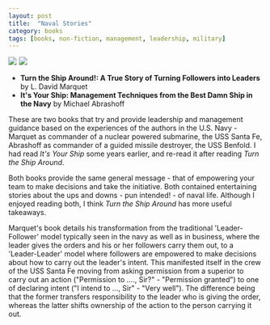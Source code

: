 ```yaml
---
layout: post
title:  "Naval Stories"
category: books
tags: [books, non-fiction, management, leadership, military]
---
```

<a target="_blank"  href="https://www.amazon.com/gp/product/1591846404/ref=as_li_tl?ie=UTF8&camp=1789&creative=9325&creativeASIN=1591846404&linkCode=as2&tag=42models-20&linkId=461090bb0e5907b6bd09b561391aa714"><img border="0" src="//ws-na.amazon-adsystem.com/widgets/q?_encoding=UTF8&MarketPlace=US&ASIN=1591846404&ServiceVersion=20070822&ID=AsinImage&WS=1&Format=_SL160_&tag=42models-20" ></a><img src="//ir-na.amazon-adsystem.com/e/ir?t=42models-20&l=am2&o=1&a=1591846404" width="1" height="1" border="0" alt="" style="border:none !important; margin:0px !important;" />
<a target="_blank"  href="https://www.amazon.com/gp/product/145552302X/ref=as_li_tl?ie=UTF8&camp=1789&creative=9325&creativeASIN=145552302X&linkCode=as2&tag=42models-20&linkId=593b049bd7ac0766e4b39fa56cb824da"><img border="0" src="//ws-na.amazon-adsystem.com/widgets/q?_encoding=UTF8&MarketPlace=US&ASIN=145552302X&ServiceVersion=20070822&ID=AsinImage&WS=1&Format=_SL160_&tag=42models-20" ></a><img src="//ir-na.amazon-adsystem.com/e/ir?t=42models-20&l=am2&o=1&a=145552302X" width="1" height="1" border="0" alt="" style="border:none !important; margin:0px !important;" />

- **Turn the Ship Around!: A True Story of Turning Followers into Leaders** by L. David Marquet
- **It's Your Ship: Management Techniques from the Best Damn Ship in the Navy** by Michael Abrashoff

These are two books that try and provide leadership and management guidance based on the experiences of the authors in the U.S. Navy - Marquet as commander of a nuclear powered submarine, the USS Santa Fe, Abrashoff as commander of a guided missile destroyer, the USS Benfold. I had read *It's Your Ship* some years earlier, and re-read it after reading *Turn the Ship Around*. 

Both books provide the same general message - that of empowering your team to make decisions and take the initiative. Both contained entertaining stories about the ups and downs - pun intended! - of naval life. Although I enjoyed reading both, I think *Turn the Ship Around* has more useful takeaways.

Marquet's book details his transformation from the traditional 'Leader-Follower' model typically seen in the navy as well as in business, where the leader gives the orders and his or her followers carry them out, to a 'Leader-Leader' model where followers are empowered to make decisions about how to carry out the leader's intent. This manifested itself in the crew of the USS Santa Fe moving from asking permission from a superior to carry out an action ("Permission to ...., Sir?" - "Permission granted") to one of declaring intent ("I intend to ..., Sir" - "Very well"). The difference being that the former transfers responsibility to the leader who is giving the order, whereas the latter shifts ownership of the action to the person carrying it out.

